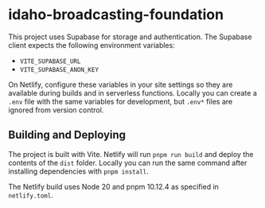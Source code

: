 # idaho-broadcasting-foundation

This project uses Supabase for storage and authentication. The Supabase client
expects the following environment variables:

- `VITE_SUPABASE_URL`
- `VITE_SUPABASE_ANON_KEY`

On Netlify, configure these variables in your site settings so they are
available during builds and in serverless functions. Locally you can create a
`.env` file with the same variables for development, but `.env*` files are
ignored from version control.

## Building and Deploying

The project is built with Vite. Netlify will run `pnpm run build` and deploy
the contents of the `dist` folder. Locally you can run the same command after
installing dependencies with `pnpm install`.

The Netlify build uses Node 20 and pnpm 10.12.4 as specified in `netlify.toml`.

